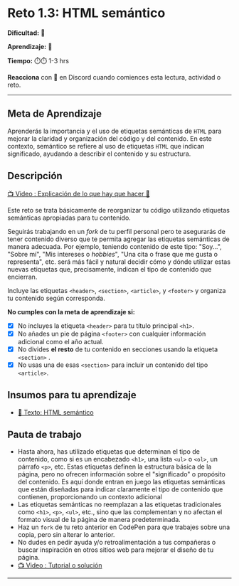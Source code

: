 # Reto 1.3: HTML semántico

**Dificultad:** 🌻

**Aprendizaje:** 🍯

**Tiempo:** ⏱️️️⏱️️️ 1-3 hrs

**Reacciona** con 👀 en Discord cuando comiences esta lectura, actividad o reto.

---

## Meta de Aprendizaje

Aprenderás la importancia y el uso de etiquetas semánticas de `HTML` para mejorar la claridad y organización del código y del contenido. En este contexto, semántico se refiere al uso de etiquetas `HTML` que indican significado, ayudando a describir el contenido y su estructura.

## Descripción

[📺 Video : Explicación de lo que hay que hacer 🌟](https://www.loom.com/share/1af31989c6c446c2976b6f7701a48025)

Este reto se trata básicamente de reorganizar tu código utilizando etiquetas semánticas apropiadas para tu contenido.

Seguirás trabajando en un _fork_ de tu perfil personal pero te asegurarás de tener contenido diverso que te permita agregar las etiquetas semánticas de manera adecuada. Por ejemplo, teniendo contenido de este tipo: "Soy...", "Sobre mí", "Mis intereses o _hobbies_", "Una cita o frase que me gusta o representa", etc. será más fácil y natural decidir cómo y dónde utilizar estas nuevas etiquetas que, precisamente, indican el tipo de contenido que encierran.

Incluye las etiquetas `<header>`, `<section>`, `<article>`, y `<footer>` y organiza tu contenido según corresponda.

**No cumples con la meta de aprendizaje si:**

- [x] No incluyes la etiqueta `<header>` para tu título principal `<h1>`.
- [x] No añades un pie de página `<footer>` con cualquier información adicional como el año actual.
- [x] No divides **el resto** de tu contenido en secciones usando la etiqueta `<section>` .
- [x] No usas una de esas `<section>` para incluir un contenido del tipo `<article>`.

## Insumos para tu aprendizaje

- [📄 Texto: HTML semántico](?lang=ES&track=DEV&skill=02_responsive&module=01_your_first_web&path=DEV/00_topics/html_semantic_ES.md)

## Pauta de trabajo

- Hasta ahora, has utilizado etiquetas que determinan el tipo de contenido, como si es un encabezado `<h1>`, una lista `<ul>` o `<ol>`, un párrafo `<p>`, etc. Estas etiquetas definen la estructura básica de la página, pero no ofrecen información sobre el "significado" o propósito del contenido. Es aquí donde entran en juego las etiquetas semánticas que están diseñadas para indicar claramente el tipo de contenido que contienen, proporcionando un contexto adicional
- Las etiquetas semánticas no reemplazan a las etiquetas tradicionales como `<h1>`, `<p>`, `<ul>`, etc., sino que las complementan y no afectan el formato visual de la página de manera predeterminada.
- Haz un `fork` de tu reto anterior en CodePen para que trabajes sobre una copia, pero sin alterar lo anterior.
- No dudes en pedir ayuda y/o retroalimentación a tus compañeras o buscar inspiración en otros sitios web para mejorar el diseño de tu página.
- [📺 Video : Tutorial o solución](https://www.loom.com/share/cf9ae7bd73d745a08c3ca03fa743b924)

---